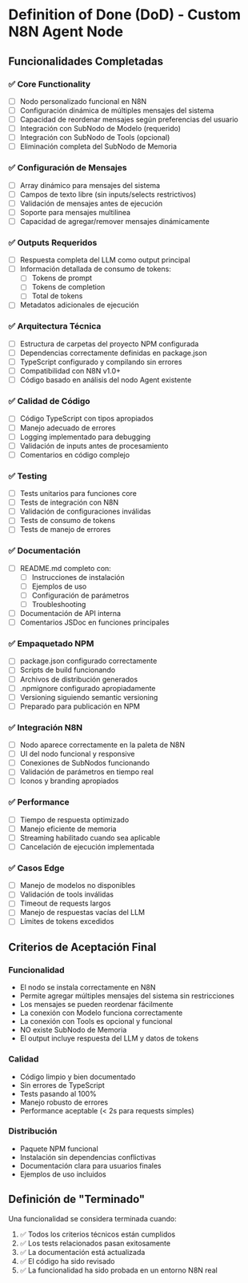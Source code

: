 # Definition of Done (DoD) - Custom N8N Agent Node

## Funcionalidades Completadas

### ✅ Core Functionality
- [ ] Nodo personalizado funcional en N8N
- [ ] Configuración dinámica de múltiples mensajes del sistema
- [ ] Capacidad de reordenar mensajes según preferencias del usuario
- [ ] Integración con SubNodo de Modelo (requerido)
- [ ] Integración con SubNodo de Tools (opcional)
- [ ] Eliminación completa del SubNodo de Memoria

### ✅ Configuración de Mensajes
- [ ] Array dinámico para mensajes del sistema
- [ ] Campos de texto libre (sin inputs/selects restrictivos)
- [ ] Validación de mensajes antes de ejecución
- [ ] Soporte para mensajes multilinea
- [ ] Capacidad de agregar/remover mensajes dinámicamente

### ✅ Outputs Requeridos
- [ ] Respuesta completa del LLM como output principal
- [ ] Información detallada de consumo de tokens:
  - [ ] Tokens de prompt
  - [ ] Tokens de completion
  - [ ] Total de tokens
- [ ] Metadatos adicionales de ejecución

### ✅ Arquitectura Técnica
- [ ] Estructura de carpetas del proyecto NPM configurada
- [ ] Dependencias correctamente definidas en package.json
- [ ] TypeScript configurado y compilando sin errores
- [ ] Compatibilidad con N8N v1.0+
- [ ] Código basado en análisis del nodo Agent existente

### ✅ Calidad de Código
- [ ] Código TypeScript con tipos apropiados
- [ ] Manejo adecuado de errores
- [ ] Logging implementado para debugging
- [ ] Validación de inputs antes de procesamiento
- [ ] Comentarios en código complejo

### ✅ Testing
- [ ] Tests unitarios para funciones core
- [ ] Tests de integración con N8N
- [ ] Validación de configuraciones inválidas
- [ ] Tests de consumo de tokens
- [ ] Tests de manejo de errores

### ✅ Documentación
- [ ] README.md completo con:
  - [ ] Instrucciones de instalación
  - [ ] Ejemplos de uso
  - [ ] Configuración de parámetros
  - [ ] Troubleshooting
- [ ] Documentación de API interna
- [ ] Comentarios JSDoc en funciones principales

### ✅ Empaquetado NPM
- [ ] package.json configurado correctamente
- [ ] Scripts de build funcionando
- [ ] Archivos de distribución generados
- [ ] .npmignore configurado apropiadamente
- [ ] Versioning siguiendo semantic versioning
- [ ] Preparado para publicación en NPM

### ✅ Integración N8N
- [ ] Nodo aparece correctamente en la paleta de N8N
- [ ] UI del nodo funcional y responsive
- [ ] Conexiones de SubNodos funcionando
- [ ] Validación de parámetros en tiempo real
- [ ] Iconos y branding apropiados

### ✅ Performance
- [ ] Tiempo de respuesta optimizado
- [ ] Manejo eficiente de memoria
- [ ] Streaming habilitado cuando sea aplicable
- [ ] Cancelación de ejecución implementada

### ✅ Casos Edge
- [ ] Manejo de modelos no disponibles
- [ ] Validación de tools inválidas
- [ ] Timeout de requests largos
- [ ] Manejo de respuestas vacías del LLM
- [ ] Límites de tokens excedidos

## Criterios de Aceptación Final

### Funcionalidad
- El nodo se instala correctamente en N8N
- Permite agregar múltiples mensajes del sistema sin restricciones
- Los mensajes se pueden reordenar fácilmente
- La conexión con Modelo funciona correctamente
- La conexión con Tools es opcional y funcional
- NO existe SubNodo de Memoria
- El output incluye respuesta del LLM y datos de tokens

### Calidad
- Código limpio y bien documentado
- Sin errores de TypeScript
- Tests pasando al 100%
- Manejo robusto de errores
- Performance aceptable (< 2s para requests simples)

### Distribución
- Paquete NPM funcional
- Instalación sin dependencias conflictivas
- Documentación clara para usuarios finales
- Ejemplos de uso incluidos

## Definición de "Terminado"
Una funcionalidad se considera terminada cuando:
1. ✅ Todos los criterios técnicos están cumplidos
2. ✅ Los tests relacionados pasan exitosamente  
3. ✅ La documentación está actualizada
4. ✅ El código ha sido revisado
5. ✅ La funcionalidad ha sido probada en un entorno N8N real
